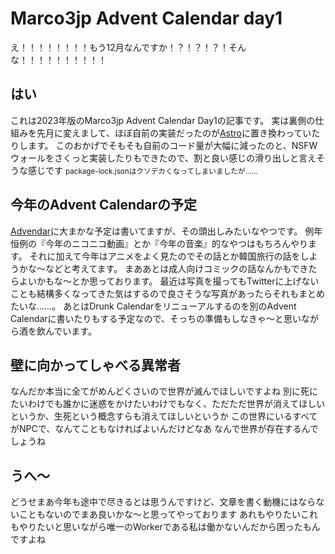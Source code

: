 # Marco3jp Advent Calendar day1
え！！！！！！！！もう12月なんですか！？！？！？！そんな！！！！！！！！！！

## はい
これは2023年版のMarco3jp Advent Calendar Day1の記事です。
実は裏側の仕組みを先月に変えまして、ほぼ自前の実装だったのが[Astro](https://astro.build/)に置き換わっていたりします。
このおかげでそもそも自前のコード量が大幅に減ったのと、NSFWウォールをさくっと実装したりもできたので、割と良い感じの滑り出しと言えそうな感じです
<small>package-lock.jsonはクソデカくなってしまいましたが……</small>

## 今年のAdvent Calendarの予定
[Advendar](https://adventar.org/calendars/8675)に大まかな予定は書いてますが、その頭出しみたいなやつです。
例年恒例の『今年のニコニコ動画』とか『今年の音楽』的なやつはもちろんやります。
それに加えて今年はアニメをよく見たのでその話とか韓国旅行の話をしようかな〜などと考えてます。
まああとは成人向けコミックの話なんかもできたらよいかもな〜とか思っております。
最近は写真を撮ってもTwitterに上げないことも結構多くなってきた気はするので良さそうな写真があったらそれもまとめたいな……。
あとはDrunk Calendarをリニューアルするのを別のAdvent Calendarに書いたりもする予定なので、そっちの準備もしなきゃ〜と思いながら酒を飲んでいます。

## 壁に向かってしゃべる異常者
なんだか本当に全てがめんどくさいので世界が滅んでほしいですよね
別に死にたいわけでも誰かに迷惑をかけたいわけでもなく、ただただ世界が消えてほしいというか、生死という概念すらも消えてほしいというか
この世界にいるすべてがNPCで、なんてこともなければよいんだけどなあ
なんで世界が存在するんでしょうね

## うへ〜
どうせまあ今年も途中で尽きるとは思うんですけど、文章を書く動機にはならないこともないのでまあ良いかな〜と思ってやっております
あれもやりたいこれもやりたいと思いながら唯一のWorkerである私は働かないんだから困ったもんですよね
